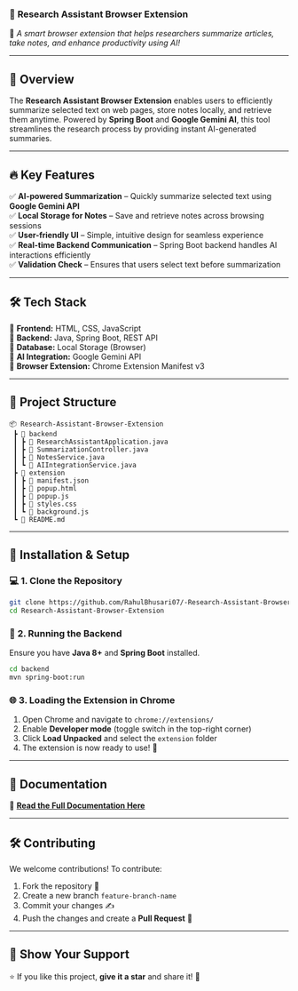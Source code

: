 ### 📌 **Research Assistant Browser Extension**  
🚀 *A smart browser extension that helps researchers summarize articles, take notes, and enhance productivity using AI!*  

---

## 📖 **Overview**  
The **Research Assistant Browser Extension** enables users to efficiently summarize selected text on web pages, store notes locally, and retrieve them anytime. Powered by **Spring Boot** and **Google Gemini AI**, this tool streamlines the research process by providing instant AI-generated summaries.  

---

## 🔥 **Key Features**  
✅ **AI-powered Summarization** – Quickly summarize selected text using **Google Gemini API**  
✅ **Local Storage for Notes** – Save and retrieve notes across browsing sessions  
✅ **User-friendly UI** – Simple, intuitive design for seamless experience  
✅ **Real-time Backend Communication** – Spring Boot backend handles AI interactions efficiently  
✅ **Validation Check** – Ensures that users select text before summarization  

---

## 🛠 **Tech Stack**  
🔹 **Frontend:** HTML, CSS, JavaScript  
🔹 **Backend:** Java, Spring Boot, REST API  
🔹 **Database:** Local Storage (Browser)  
🔹 **AI Integration:** Google Gemini API  
🔹 **Browser Extension:** Chrome Extension Manifest v3  

---

## 📂 **Project Structure**  
```
📦 Research-Assistant-Browser-Extension
 ┣ 📂 backend
 ┃ ┣ 📜 ResearchAssistantApplication.java
 ┃ ┣ 📜 SummarizationController.java
 ┃ ┣ 📜 NotesService.java
 ┃ ┗ 📜 AIIntegrationService.java
 ┣ 📂 extension
 ┃ ┣ 📜 manifest.json
 ┃ ┣ 📜 popup.html
 ┃ ┣ 📜 popup.js
 ┃ ┣ 📜 styles.css
 ┃ ┗ 📜 background.js
 ┗ 📜 README.md
```  

---

## 📃 **Installation & Setup**  

### 💻 **1. Clone the Repository**  
```sh
git clone https://github.com/RahulBhusari07/-Research-Assistant-Browser-extension.git
cd Research-Assistant-Browser-Extension
```

### 🚀 **2. Running the Backend**  
Ensure you have **Java 8+** and **Spring Boot** installed.  
```sh
cd backend
mvn spring-boot:run
```

### 🌐 **3. Loading the Extension in Chrome**  
1. Open Chrome and navigate to `chrome://extensions/`  
2. Enable **Developer mode** (toggle switch in the top-right corner)  
3. Click **Load Unpacked** and select the `extension` folder  
4. The extension is now ready to use! 🎉  

---

## 📜 **Documentation**  
📄 **[Read the Full Documentation Here](https://docs.google.com/document/d/e/2PACX-1vQdnP9e8r3cBLxQZ6idKYSEij37IKUhHhsmMwjabbkyZSXfnry092azuFFjoVZm-pmRhyLD8OjhqH_C/pub)**  

---

## 🛠 **Contributing**  
We welcome contributions! To contribute:  
1. Fork the repository 🍴  
2. Create a new branch `feature-branch-name`  
3. Commit your changes ✍️  
4. Push the changes and create a **Pull Request** 🔄  

---

## 🌟 **Show Your Support**  
⭐ If you like this project, **give it a star** and share it! 🚀  
